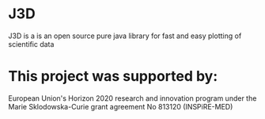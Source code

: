 # J3D
J3D is a is an open source pure java library for fast and easy plotting of scientific data

# This project was supported by:
European Union's Horizon 2020 research and innovation program under the Marie Sklodowska-Curie grant agreement No 813120 (INSPiRE-MED)
